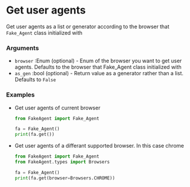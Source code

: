 # Get user agents
Get user agents as a list or generator according to the browser that `Fake_Agent` class initialized with


### Arguments
- `browser` :Enum (optional) - Enum of the browser you want to get user agents. Defaults to the browser that Fake_Agent class initialized with
- `as_gen` :bool (optional) - Return value as a generator rather than a list. Defaults to `False`


### Examples
- Get user agents of current browser
    ```python
    from FakeAgent import Fake_Agent
    
    fa = Fake_Agent()
    print(fa.get())
    ```

- Get user agents of a differant supported browser. In this case chrome
    ```python
    from FakeAgent import Fake_Agent
    from FakeAgent.types import Browsers
    
    fa = Fake_Agent()
    print(fa.get(browser=Browsers.CHROME))
    ```